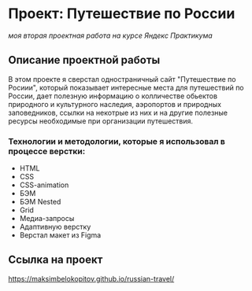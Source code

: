 
# Проект: Путешествие по России
*моя вторая проектная работа на курсе Яндекс Практикума*  
## Описание проектной работы 
В этом проекте я сверстал одностраничный сайт "Путешествие по Росиии", который показывает интересные места для путешествий по России, дает полезную информацию о колличестве обьектов природного и культурного наследия, аэропортов и природных заповедников, ссылки на некотрые из них и на другие полезные ресурсы необходимые при организации путешествия.
### Технологии и методологии, которые я использовал в процессе верстки:  
- HTML
- CSS
- CSS-animation
- БЭМ
- БЭМ Nested
- Grid
- Медиа-запросы
- Адаптивную верстку
- Верстал макет из Figma

## Ссылка на проект
https://maksimbelokopitov.github.io/russian-travel/
